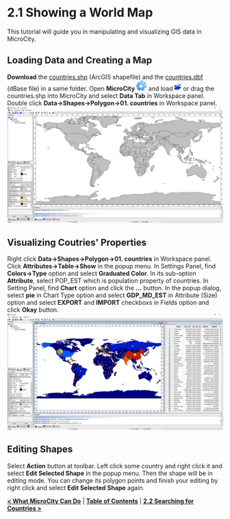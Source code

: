 # 2.1 Showing a World Map
This tutorial will guide you in manipulating and visualizing GIS data in MicroCity.
## Loading Data and Creating a Map
**Download** the [countries.shp](https://github.com/microcity/microcity.github.io/raw/main/docs/data/countries.shp) (ArcGIS shapefile) and the [countries.dbf](https://github.com/microcity/microcity.github.io/raw/main/docs/data/countries.dbf) (dBase file) in a same folder. Open **MicroCity** ![icon_microcity](imgs/icon_microcity.png) and load ![button_load](imgs/button_load.png) or drag the countries.shp into MicroCity and select **Data Tab** in Workspace panel. Double click **Data->Shapes->Polygon->01. countries** in Workspace panel. 
![Screenshot](imgs/world_countries.png)
## Visualizing Coutries' Properties
Right click **Data->Shapes->Polygon->01. countries** in Workspace panel. Click **Attributes->Table->Show** in the popup menu. In Settings Panel, find **Colors->Type** option and select **Graduated Color**. In its sub-option **Attribute**, select POP_EST which is population property of countries. In Setting Panel, find **Chart** option and click the **...** button. In the popup dialog, select **pie** in Chart Type option and select **GDP_MD_EST** in Attribute (Size) option and select **EXPORT** and **IMPORT** checkboxs in Fields option and click **Okay** button.
![Screenshot](imgs/data_visualization.png)
## Editing Shapes
Select **Action** button at toolbar. Left click some country and right click it and select **Edit Selected Shape** in the popup menu. Then the shape will be in editing mode. You can change its polygon points and finish your editing by right click and select **Edit Selected Shape** again.

[**< What MicroCity Can Do**](1.1_what_microcity_can_do.md) | [**Table of Contents**](.) | [**2.2 Searching for Countries >**](2.2_searching_for_countries.md)

